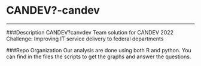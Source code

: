# CANDEV?-candev
____________

###Description
CANDEV?canvdev Team solution for CANDEV 2022 Challenge: Improving IT service delivery to federal departments

###Repo Organization
Our analysis are done using both R and python. You can find in the files the scripts to get the graphs and answer the questions.
